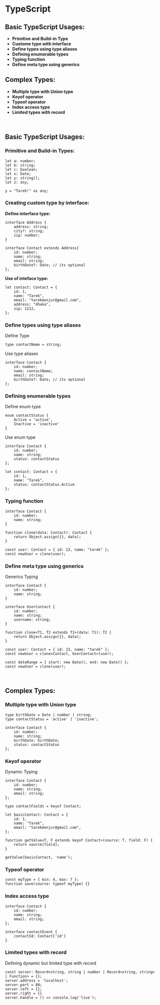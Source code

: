 # TypeScript

## Basic TypeScript Usages:

- **Primitive and Build-in Type**
- **Custome type with interface**
- **Define types using type aliases**
- **Defining enumerable types**
- **Typing function**
- **Define meta type using generics**

## Complex Types:

- **Multiple type with Union type**
- **Keyof operator**
- **Typeof operator**
- **Index access type**
- **Limited types with record**

<br />

## Basic TypeScript Usages:

### Primitive and Build-in Types:

```
let a: number;
let b: string;
let c: boolean;
let x: Date;
let y: string[];
let z: any;

y = "Tarek!" as any;
```

### Creating custom type by interface:

**Define interface type:**

```
interface Address {
    address: string;
    city?: string;
    zip: number;
}

interface Contact extends Address{
    id: number;
    name: string;
    email: string;
    birthDate?: Date; // its optional
};
```

**Use of inteface type:**

```
let contact: Contact = {
    id: 1,
    name: "Tarek",
    email: "tarekmonjur@gmail.com",
    address: "dhaka",
    zip: 1212,
};
```

### Define types using type aliases

Define Type

```
type contactName = string;
```

Use type aliases

```
interface Contact {
    id: number;
    name: contactName;
    email: string;
    birthDate?: Date; // its optional
};
```

### Defining enumerable types

Define enum type

```
enum contactStatus {
    Active = 'active',
    Inactive = 'inactive'
}
```

Use enum type

```
interface Contact {
    id: number;
    name: string;
    status: contactStatus
};

let contact: Contact = {
    id: 1,
    name: "Tarek",
    status: contactStatus.Active
};
```

### Typing function

```
interface Contact {
    id: number;
    name: string;
}

function clone(data: Contact): Contact {
    return Object.assign({}, data);
}

const user: Contact = { id: 13, name: "tarek" };
const newUser = clone(user);
```

### Define meta type using generics

Generics Typing

```
interface Contact {
    id: number;
    name: string;
}

interface UserContact {
    id: number;
    name: string;
    username: string;
}

function clone<T1, T2 extends T1>(data: T1): T2 {
    return Object.assign({}, data);
}

const user: Contact = { id: 13, name: "tarek" };
const newUser = clone<Contact, UserContact>(user);

const dateRange = { start: new Date(), end: new Date() };
const newUser = clone(user);
```

<br />

## Complex Types:

### Multiple type with Union type

```
type birthDate = Date | number | string;
type contactStatus = 'active' | 'inactive';

interface Contact {
    id: number;
    name: string;
    birthDate: birthDate;
    status: contactStatus
};
```

### Keyof operator

Dynamic Typing

```
interface Contact {
    id: number;
    name: string;
    email: string;
};

type contactFields = keyof Contact;

let basicContact: Contact = {
    id: 1,
    name: "Tarek",
    email: "tarekmonjur@gmail.com",
};

function getValue<T, F extends keyof Contact>(source: T, field: F) {
    return source[field];
}

getValue(basicContact, 'name');
```

### Typeof operator

```
const myType = { min: 4, max: 7 };
function save(source: typeof myType) {}
```

### Index access type

```
interface Contact {
    id: number;
    name: string;
    email: string;
};

interface contactEvent {
    contactId: Contact['id']
}
```

### Limited types with record

Defining dynamic but limited type with record

```
const server: Record<string, string | number | Record<string, string> | Function> = {};
server.address = 'localhost';
server.port = 80;
server.left = {};
server.right = {}
server.handle = () => console.log('live');
```

<br />
